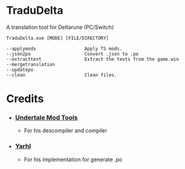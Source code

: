 # TraduDelta
A translation tool for Deltarune (PC/Switch)
```
TraduDelta.exe [MODE] [FILE/DIRECTORY]

--applymods                  Apply TS mods.
--json2po                    Convert .json to .po
--extracttext                Extract the texts from the game.win
--mergetranslation
--updatepo
--clean                      Clean files.
```

# Credits

 - ### [Undertale Mod Tools]()
	 - For his descompiler and compiler
- ### [Yarhl](https://github.com/SceneGate/Yarhl)
	- For his implementation for generate .po
